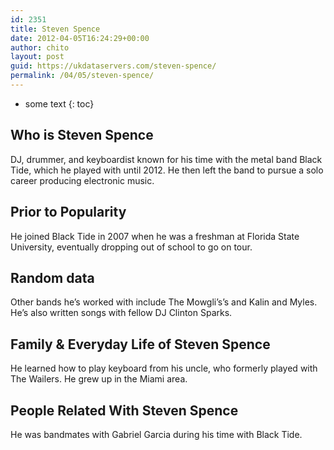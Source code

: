 ```yaml
---
id: 2351
title: Steven Spence
date: 2012-04-05T16:24:29+00:00
author: chito
layout: post
guid: https://ukdataservers.com/steven-spence/
permalink: /04/05/steven-spence/
---
```


* some text
{: toc}
          
          
## Who is  Steven Spence
                  
                  
                  
DJ, drummer, and keyboardist known for his time with the metal band Black Tide, which he played with until 2012. He then left the band to pursue a solo career producing electronic music. 
                  
                
                
                
## Prior to Popularity 
                  
                  
                  
He joined Black Tide in 2007 when he was a freshman at Florida State University, eventually dropping out of school to go on tour. 
                  
                
                
                
## Random data 
                  
                  
                  
Other bands he&#8217;s worked with include The Mowgli&#8217;s&#8217;s and Kalin and Myles. He&#8217;s also written songs with fellow DJ Clinton Sparks. 
                  
                
                
                
## Family & Everyday Life of Steven Spence
                  
                  
                  
He learned how to play keyboard from his uncle, who formerly played with The Wailers. He grew up in the Miami area. 
                  
                
                
                
## People Related With  Steven Spence
                  
                  
                  
He was bandmates with Gabriel Garcia during his time with Black Tide. 
                  
                
              
            
          
          
          
    
    
  

